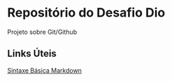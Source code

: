 # Repositório do Desafio Dio
Projeto sobre Git/Github

## Links Úteis
[Sintaxe Básica Markdown](https://www.markdownguide.org/basic-syntax/)
